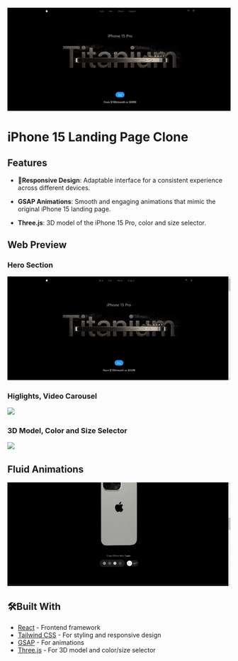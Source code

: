 <div align="center">
  <br />
    <a href="https://alejandrosanserg-iphone-landing.netlify.app/" target="_blank">
      <img src="./src/docs/readme-images/banner.png" alt="Project Banner">
    </a>
  <br />
  </div>

# iPhone 15 Landing Page Clone



## Features

- **📱Responsive Design**: Adaptable interface for a consistent experience across different devices.

- **GSAP Animations**: Smooth and engaging animations that mimic the original iPhone 15 landing page.

- **Three.js**: 3D model of the iPhone 15 Pro, color and size selector.

## Web Preview

### Hero Section

 <img src='./src/docs/readme-images/banner.gif'>

### Higlights, Video Carousel

<img src='./src/docs/readme-images/highlights.gif'>

### 3D Model, Color and Size Selector

<img src='./src/docs/readme-images/3d.gif'>

## Fluid Animations

<img src='./src/docs/readme-images/animations.gif'>


## 🛠️Built With

- [React](https://reactjs.org/) - Frontend framework
- [Tailwind CSS](https://tailwindcss.com/) - For styling and responsive design
- [GSAP](https://greensock.com/gsap/) - For animations
- [Three.js](https://threejs.org/) - For 3D model and color/size selector


